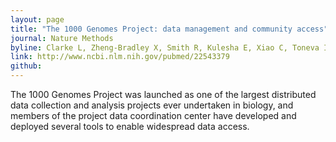 ```yaml
---
layout: page
title: "The 1000 Genomes Project: data management and community access"
journal: Nature Methods
byline: Clarke L, Zheng-Bradley X, Smith R, Kulesha E, Xiao C, Toneva I, Vaughan B, Preuss D, Leinonen R, Shumway M, Sherry S, Flicek P; 1000 Genomes Project Consortium. 2012.
link: http://www.ncbi.nlm.nih.gov/pubmed/22543379
github: 
---
```


The 1000 Genomes Project was launched as one of the largest distributed data collection and analysis projects ever undertaken in biology, and members of the project data coordination center have developed and deployed several tools to enable widespread data access.